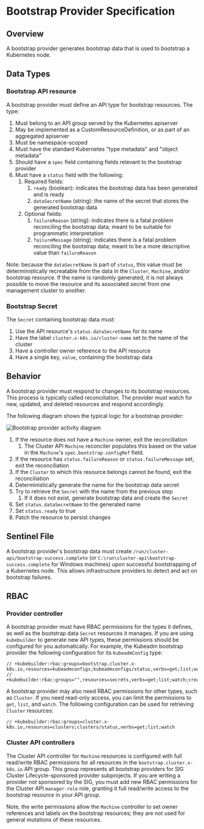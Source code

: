 # Bootstrap Provider Specification

## Overview

A bootstrap provider generates bootstrap data that is used to bootstrap a Kubernetes node.

## Data Types

### Bootstrap API resource
A bootstrap provider must define an API type for bootstrap resources. The type:

1. Must belong to an API group served by the Kubernetes apiserver
2. May be implemented as a CustomResourceDefinition, or as part of an aggregated apiserver
3. Must be namespace-scoped
4. Must have the standard Kubernetes "type metadata" and "object metadata"
5. Should have a `spec` field containing fields relevant to the bootstrap provider
6. Must have a `status` field with the following:
    1. Required fields:
        1. `ready` (boolean): indicates the bootstrap data has been generated and is ready
        1. `dataSecretName` (string): the name of the secret that stores the generated bootstrap data
    2. Optional fields:
        1. `failureReason` (string): indicates there is a fatal problem reconciling the bootstrap data;
            meant to be suitable for programmatic interpretation
        2. `failureMessage` (string): indicates there is a fatal problem reconciling the bootstrap data;
            meant to be a more descriptive value than `failureReason`

Note: because the `dataSecretName` is part of `status`, this value must be deterministically recreatable from the data in the
`Cluster`, `Machine`, and/or bootstrap resource. If the name is randomly generated, it is not always possible to move
the resource and its associated secret from one management cluster to another.

### Bootstrap Secret

The `Secret` containing bootstrap data must:

1. Use the API resource's `status.dataSecretName` for its name
1. Have the label `cluster.x-k8s.io/cluster-name` set to the name of the cluster
1. Have a controller owner reference to the API resource
1. Have a single key, `value`, containing the bootstrap data

## Behavior

A bootstrap provider must respond to changes to its bootstrap resources. This process is
typically called reconciliation. The provider must watch for new, updated, and deleted resources and respond
accordingly.

The following diagram shows the typical logic for a bootstrap provider:

![Bootstrap provider activity diagram](../../images/bootstrap-provider.png)

1. If the resource does not have a `Machine` owner, exit the reconciliation
    1. The Cluster API `Machine` reconciler populates this based on the value in the `Machine`'s `spec.bootstrap.configRef`
       field.
1. If the resource has `status.failureReason` or `status.failureMessage` set, exit the reconciliation
1. If the `Cluster` to which this resource belongs cannot be found, exit the reconciliation
1. Deterministically generate the name for the bootstrap data secret
1. Try to retrieve the `Secret` with the name from the previous step
    1. If it does not exist, generate bootstrap data and create the `Secret`
1. Set `status.dataSecretName` to the generated name
1. Set `status.ready` to true
1. Patch the resource to persist changes

## Sentinel File

A bootstrap provider's bootstrap data must create `/run/cluster-api/bootstrap-success.complete` (or `C:\run\cluster-api\bootstrap-success.complete` for Windows machines) upon successful bootstrapping of a Kubernetes node. This allows infrastructure providers to detect and act on bootstrap failures.

## RBAC

### Provider controller

A bootstrap provider must have RBAC permissions for the types it defines, as well as the bootstrap data `Secret`
resources it manages. If you are using `kubebuilder` to generate new API types, these permissions should be configured
for you automatically. For example, the Kubeadm bootstrap provider the following configuration for its `KubeadmConfig`
type:

```
// +kubebuilder:rbac:groups=bootstrap.cluster.x-k8s.io,resources=kubeadmconfigs;kubeadmconfigs/status,verbs=get;list;watch;create;update;patch;delete
// +kubebuilder:rbac:groups="",resources=secrets,verbs=get;list;watch;create;update;patch;delete
```

A bootstrap provider may also need RBAC permissions for other types, such as `Cluster`. If you need
read-only access, you can limit the permissions to `get`, `list`, and `watch`. The following
configuration can be used for retrieving `Cluster` resources:

```
// +kubebuilder:rbac:groups=cluster.x-k8s.io,resources=clusters;clusters/status,verbs=get;list;watch
```

### Cluster API controllers

The Cluster API controller for `Machine` resources is configured with full read/write RBAC permissions for all resources
in the `bootstrap.cluster.x-k8s.io` API group. This group represents all bootstrap providers for SIG Cluster
Lifecycle-sponsored provider subprojects. If you are writing a provider not sponsored by the SIG, you must add new RBAC
permissions for the Cluster API `manager-role` role, granting it full read/write access to the bootstrap resource in
your API group.

Note, the write permissions allow the `Machine` controller to set owner references and labels on the bootstrap
resources; they are not used for general mutations of these resources.
